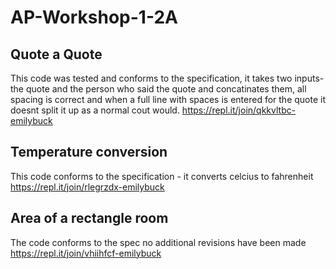 # AP-Workshop-1-2A

## Quote a Quote
This code was tested and conforms to the specification, it takes two inputs- the quote and the person who said the quote and concatinates them, all spacing is correct and when a full line with spaces is entered for the quote it doesnt split it up as a normal cout would. 
https://repl.it/join/qkkvltbc-emilybuck 

## Temperature conversion
This code conforms to the specification - it converts celcius to fahrenheit
https://repl.it/join/rlegrzdx-emilybuck

## Area of a rectangle room
The code conforms to the spec
no additional revisions have been made
https://repl.it/join/vhiihfcf-emilybuck


